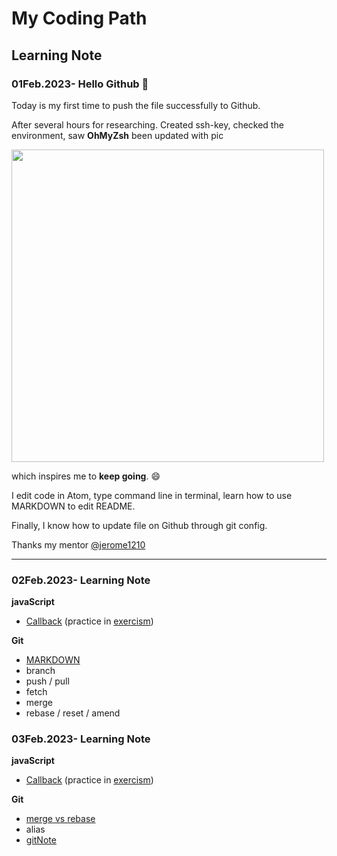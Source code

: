 # **My Coding Path**
## Learning Note

### 01Feb.2023- Hello Github :tada:
Today is my first time to push the file successfully to Github.

After several hours for researching.
Created ssh-key, checked the environment, saw __OhMyZsh__ been updated with pic

<img src="Image/OMZ.png" width="500" >

which inspires me to __keep going__. :smile:

I edit code in Atom, type command line in terminal, learn how to use MARKDOWN to edit README.

Finally, I know how to update file on Github through git config.

Thanks my mentor [@jerome1210](https://github.com/Jerome1210)
___

### 02Feb.2023- Learning Note
**javaScript**
- [Callback](exercism/callback.js) (practice in [exercism](https://exercism.org/tracks/javascript/concepts/callbacks))

**Git**
- [MARKDOWN](https://youtu.be/HUBNt18RFbo)
- branch
- push / pull
- fetch
- merge
- rebase / reset / amend

### 03Feb.2023- Learning Note
**javaScript**
- [Callback](exercism/callback.js) (practice in [exercism](https://exercism.org/tracks/javascript/concepts/callbacks))

**Git**
- [merge vs rebase](https://www.youtube.com/watch?v=7Mh259hfxJg)
- alias
- [gitNote](git/gitNote.md)
